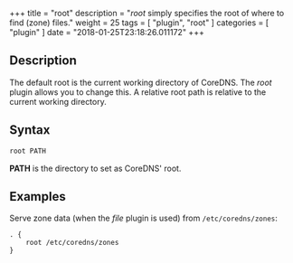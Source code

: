 +++
title = "root"
description = "*root* simply specifies the root of where to find (zone) files."
weight = 25
tags = [ "plugin", "root" ]
categories = [ "plugin" ]
date = "2018-01-25T23:18:26.011172"
+++

## Description

The default root is the current working directory of CoreDNS. The *root* plugin allows you to change
this. A relative root path is relative to the current working directory.

## Syntax

~~~ txt
root PATH
~~~

**PATH** is the directory to set as CoreDNS' root.

## Examples

Serve zone data (when the *file* plugin is used) from `/etc/coredns/zones`:

~~~ corefile
. {
    root /etc/coredns/zones
}
~~~
